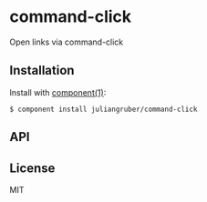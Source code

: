
# command-click

  Open links via command-click

## Installation

  Install with [component(1)](http://component.io):

    $ component install juliangruber/command-click

## API



## License

  MIT
